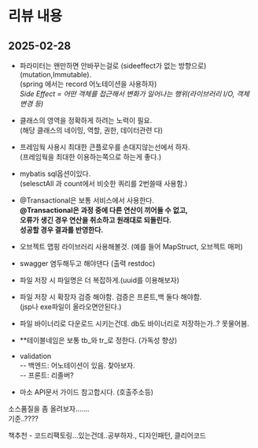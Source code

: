# 리뷰 내용
## 2025-02-28

- 파라미터는 왠만하면 안바꾸는걸로 (sideeffect가 없는 방향으로)  (mutation,Immutable). <br />
  (spring 에서는 record 어노테이션을 사용하자)<br />
*Side Effect = 어떤 객체를 접근해서 변화가 일어나는 행위(라이브러리 I/O, 객체 변경 등)*

- 클래스의 영역을 정확하게 하려는 노력이 필요.<br />
  (해당 클래스의 네이밍, 역할, 권한, 데이터관련 다)

- 프레임웍 사용시 최대한 큰플로우를 손대지않는선에서 하자.<br />
  (프레임웍을 최대한 이용하는쪽으로 하는게 좋다.)

- mybatis sql옵션이있다.  <br />
  (selesctAll 과 count에서 비슷한 쿼리를 2번쓸때 사용함.)

- @Transactional은 보통 서비스에서 사용한다.<br />
  **@Transactional은 과정 중에 다른 연산이 끼어들 수 없고,<br />
오류가 생긴 경우 연산을 취소하고 원래대로 되돌린다. <br />
성공할 경우 결과를 반영한다.**

- 오브젝트 맵핑 라이브러리 사용해볼것. (예를 들어 MapStruct, 오브젝트 매퍼)

- swagger 염두해두고 해야댄다 (출력 restdoc) 

- 파일 저장 시 파일명은 더 복잡하게.(uuid를 이용해보자)

- 파일 저장 시 확장자 검증 해야함. 검증은 프론트,백 둘다 해야함. <br />
  (jsp나 exe파일이 올라오면안된다.)

- 파일 바이너리로 다운로드 시키는건데. db도 바이너리로 저장하는가..? 못물어봄.

- **테이블네임은 보통 tb_와 tr_로 정한다. (가독성 향상)

- validation<br />
  -- 백엔드: 어노테이션이 있음. 찾아보자.<br />
  -- 프론트: 리졸버?

- 마소 API문서 가이드 참고합시다. (호출주소등)

소스품질을 좀 올려보자.......<br />
기준..????<br />

책추천 - 코드리팩토링...있는건데..공부하자.,  디자인패턴, 클리어코드
